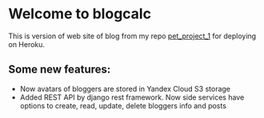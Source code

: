 # Welcome to blogcalc
This is version of web site of blog from my repo [pet_project_1](https://github.com/Tren-123/pet_project_1) for deploying on Heroku.
## Some new features:
- Now avatars of bloggers are stored in Yandex Cloud S3 storage
- Added REST API by django rest framework. Now side services have options to create, read, update, delete bloggers info and posts
